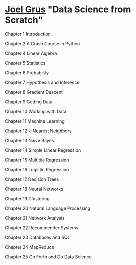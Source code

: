 # [Joel Grus](https://github.com/joelgrus) "Data Science from Scratch"


Chapter 1 Introduction

Chapter 2 A Crash Course in Python

Chapter 4 Linear Algebra

Chapter 5 Statistics

Chapter 6 Probability

Chapter 7 Hypothesis and Inference

Chapter 8 Gradient Descent

Chapter 9 Getting Data

Chapter 10 Working with Data

Chapter 11 Machine Learning

Chapter 12 k-Nearest Neighbors

Chapter 13 Naive Bayes

Chapter 14 Simple Linear Regression

Chapter 15 Multiple Regression

Chapter 16 Logistic Regression

Chapter 17 Decision Trees

Chapter 18 Neural Networks

Chapter 19 Clustering

Chapter 20 Natural Language Processing

Chapter 21 Network Analysis

Chapter 22 Recommender Systems

Chapter 23 Databases and SQL

Chapter 24 MapReduce

Chapter 25 Go Forth and Do Data Science
